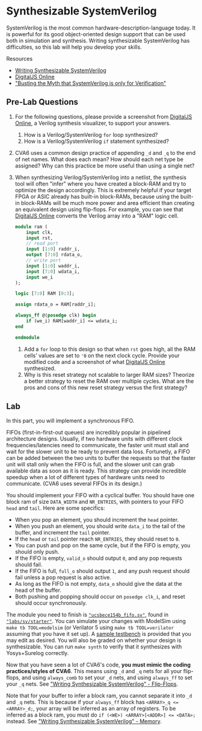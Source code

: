 
# Synthesizable SystemVerilog

SystemVerilog is the most common hardware-description-language today. It is powerful for its good object-oriented design support that can be used both in simulation and synthesis. Writing synthesizable SystemVerilog has difficulties, so this lab will help you develop your skills.

Resources

* [Writing Synthesizable SystemVerilog](../guides/synthesis.md)
* [DigitalJS Online](https://digitaljs.tilk.eu/)
* ["Busting the Myth that SystemVerilog is only for Verification"](https://sutherland-hdl.com/papers/2013-SNUG-SV_Synthesizable-SystemVerilog_paper.pdf)

## Pre-Lab Questions

1. For the following questions, please provide a screenshot from [DigitalJS Online](https://digitaljs.tilk.eu/), a Verilog synthesis visualizer, to support your answers.
    1. How is a Verilog/SystemVerilog `for` loop synthesized?
    2. How is a Verilog/SystemVerilog `if` statement synthesized?
2. CVA6 uses a common design practice of appending `_d` and `_q` to the end of net names. What does each mean? How should each net type be assigned? Why can this practice be more useful than using a single net?
3. When synthesizing Verilog/SystemVerilog into a netlist, the synthesis tool will often "infer" where you have created a block-RAM and try to optimize the design accordingly. This is extremely helpful if your target FPGA or ASIC already has built-in block-RAMs, because using the built-in block-RAMs will be much more power and area efficient than creating an equivalent design using flip-flops. For example, you can see that [DigitalJS Online](https://digitaljs.tilk.eu/) converts the Verilog array into a "RAM" logic cell.

    ```systemverilog
    module ram (
        input clk,
        input rst,
        // read port
        input [1:0] raddr_i,
        output [7:0] rdata_o,
        // write port
        input [1:0] waddr_i,
        input [7:0] wdata_i,
        input we_i
    );

    logic [7:0] RAM [0:3];

    assign rdata_o = RAM[raddr_i];

    always_ff @(posedge clk) begin
        if (we_i) RAM[waddr_i] <= wdata_i;
    end

    endmodule
    ```

    1. Add a `for` loop to this design so that when `rst` goes high, all the RAM cells' values are set to `'0` on the next clock cycle. Provide your modified code and a screenshot of what [DigitalJS Online](https://digitaljs.tilk.eu/) synthesized.
    2. Why is this reset strategy not scalable to larger RAM sizes? Theorize a better strategy to reset the RAM over multiple cycles. What are the pros and cons of this new reset strategy versus the first strategy?

## Lab

In this part, you will implement a synchronous FIFO.

FIFOs (first-in-first-out queues) are incredibly popular in pipelined architecture designs. Usually, if two hardware units with different clock frequencies/latencies need to communicate, the faster unit must stall and wait for the slower unit to be ready to prevent data loss. Fortunetly, a FIFO can be added between the two units to buffer the requests so that the faster unit will stall only when the FIFO is full, and the slower unit can grab available data as soon as it is ready. This strategy can provide incredible speedup when a lot of different types of hardware units need to communicate. (CVA6 uses several FIFOs in its design.)

You should implement your FIFO with a cyclical buffer. You should have one block ram of size `DATA_WIDTH` and `NR_ENTRIES`, with pointers to your FIFO `head` and `tail`. Here are some specifics:

* When you pop an element, you should increment the `head` pointer.
* When you push an element, you should write `data_i` to the tail of the buffer, and increment the `tail` pointer.
* If the `head` or `tail` pointer reach `NR_ENTRIES`, they should reset to `0`.
* You can push and pop on the same cycle, but if the FIFO is empty, you should only push.
* If the FIFO is empty, `valid_o` should output `0`, and any pop requests should fail.
* If the FIFO is full, `full_o` should output `1`, and any push request should fail unless a pop request is also active.
* As long as the FIFO is not empty, `data_o` should give the data at the head of the buffer.
* Both pushing and popping should occur on `posedge clk_i`, and reset should occur synchronously.

The module you need to finish is [`"ucsbece154b_fifo.sv"`](https://github.com/sifferman/labs-with-cva6/blob/main/labs/sv/starter/ucsbece154b_fifo.sv), found in [`"labs/sv/starter"`](https://github.com/sifferman/labs-with-cva6/tree/main/labs/sv/starter). You can simulate your changes with ModelSim using `make tb TOOL=modelsim` (or Verilator 5 using `make tb TOOL=verilator` assuming that you have it set up). A [sample testbench](https://github.com/sifferman/labs-with-cva6/blob/main/labs/sv/starter/tb/fifo_tb.sv) is provided that you may edit as desired. You will also be graded on whether your design is synthesizable. You can run `make synth` to verify that it synthesizes with Yosys+Surelog correctly.

Now that you have seen a lot of CVA6's code, **you must mimic the coding practices/styles of CVA6**. This means using `_d` and `_q` nets for all your flip-flops, and using `always_comb` to set your `_d` nets, and using `always_ff` to set your `_q` nets. See ["Writing Synthesizable SystemVerilog" - Flip-Flops](https://github.com/sifferman/labs-with-cva6/blob/main/guides/synthesis.md#flip-flops).

Note that for your buffer to infer a block ram, you cannot separate it into `_d` and `_q` nets. This is because if your `always_ff` block has `<ARRAY>_q <= <ARRAY>_d;`, your array will be inferred as an array of registers. To be inferred as a block ram, you must do `if (<WE>) <ARRAY>[<ADDR>] <= <DATA>;` instead. See ["Writing Synthesizable SystemVerilog" - Memory](https://github.com/sifferman/labs-with-cva6/blob/main/guides/synthesis.md#memory).
